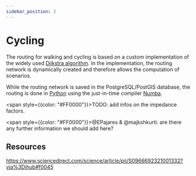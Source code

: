```yaml
---
sidebar_position: 2
---
```


# Cycling

The routing for walking and cycling is based on a custom implementation of the widely used [Dijkstra algorithm](https://en.wikipedia.org/wiki/Dijkstra%27s_algorithm "Wikipedia page on the Dijkstra algorithm"). In the implementation, the routing network is dynamically created and therefore allows the computation of scenarios. 

While the routing network is saved in the PostgreSQL/PostGIS database, the routing is done in [Python](https://www.python.org/ "Python") using the just-in-time compiler [Numba](https://numba.pydata.org/ "Numba").

<span style={{color: "#FF0000"}}>TODO: add infos on the impedance factors. </span>   
  

<span style={{color: "#FF0000"}}>@EPajares & @majkshkurti: are there any further information we should add here?</span>   


## Resources

https://www.sciencedirect.com/science/article/pii/S0966692321001332?via%3Dihub#f0045
